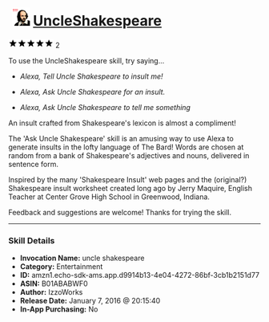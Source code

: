 # &nbsp;<img src="skill_icon" alt="UncleShakespeare icon" width="36"> [UncleShakespeare](http://alexa.amazon.com/#skills/amzn1.echo-sdk-ams.app.d9914b13-4e04-4272-86bf-3cb1b2151d77)
![5 stars](../../images/ic_star_black_18dp_1x.png)![5 stars](../../images/ic_star_black_18dp_1x.png)![5 stars](../../images/ic_star_black_18dp_1x.png)![5 stars](../../images/ic_star_black_18dp_1x.png)![5 stars](../../images/ic_star_black_18dp_1x.png) 2

To use the UncleShakespeare skill, try saying...

* *Alexa, Tell Uncle Shakespeare to insult me!*

* *Alexa, Ask Uncle Shakespeare for an insult.*

* *Alexa, Ask Uncle Shakespeare to tell me something*

An insult crafted from Shakespeare's lexicon is almost a compliment!

The 'Ask Uncle Shakespeare' skill is an amusing way to use Alexa to generate insults in the lofty language of The Bard! Words are chosen at random from a bank of Shakespeare's adjectives and nouns, delivered in sentence form.

Inspired by the many 'Shakespeare Insult' web pages and the (original?) Shakespeare insult worksheet created long ago by Jerry Maquire, English Teacher at Center Grove High School in Greenwood, Indiana.

Feedback and suggestions are welcome!
Thanks for trying the skill.

***

### Skill Details

* **Invocation Name:** uncle shakespeare
* **Category:** Entertainment
* **ID:** amzn1.echo-sdk-ams.app.d9914b13-4e04-4272-86bf-3cb1b2151d77
* **ASIN:** B01ABABWF0
* **Author:** IzzoWorks
* **Release Date:** January 7, 2016 @ 20:15:40
* **In-App Purchasing:** No
